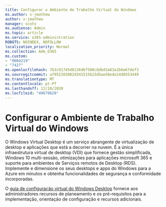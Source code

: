 ```yaml
---
title: Configurar o Ambiente de Trabalho Virtual do Windows
ms.author: v-jmathew
author: v-jmathew
manager: scotv
ms.audience: Admin
ms.topic: article
ms.service: o365-administration
ROBOTS: NOINDEX, NOFOLLOW
localization_priority: Normal
ms.collection: Adm_O365
ms.custom:
- "9004219"
- "7427"
ms.openlocfilehash: 7b3c91745d8136d6f508c8dbd3a63a1b0a67def3
ms.sourcegitcommit: a7952283882d341515623d5ae58eda14d0553449
ms.translationtype: MT
ms.contentlocale: pt-PT
ms.lasthandoff: 12/10/2020
ms.locfileid: "49679628"
---
```

# <a name="set-up-windows-virtual-desktop"></a>Configurar o Ambiente de Trabalho Virtual do Windows

O Windows Virtual Desktop é um serviço abrangente de virtualização de desktop e aplicações que está a decorrer na nuvem. É a única infraestrutura virtual de desktop (VDI) que fornece gestão simplificada, Windows 10 multi-sessão, otimizações para aplicações microsoft 365 e suporte para ambientes de Serviços remotos de Desktop (RDS). Implemente e dimensione os seus desktops e apps do Windows para a Azure em minutos e obtenha funcionalidades de segurança e conformidade incorporadas.

O [guia de configuração virtual do Windows Desktop](https://go.microsoft.com/fwlink/?linkid=2146236) fornece aos administradores recursos de planeamento e os pré-requisitos para a implementação, orientação de configuração e recursos adicionais.
